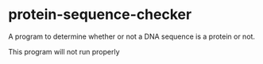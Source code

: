 # protein-sequence-checker
A program to determine whether or not a DNA sequence is a protein or not.

This program will not run properly
